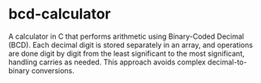 # bcd-calculator
A calculator in C that performs arithmetic using Binary-Coded Decimal (BCD). Each decimal digit is stored separately in an array, and operations are done digit by digit from the least significant to the most significant, handling carries as needed. This approach avoids complex decimal-to-binary conversions.
